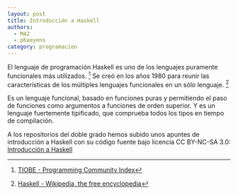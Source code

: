 ```yaml
---
layout: post
title: Introducción a Haskell
authors:
  - M42
  - pbaeyens
category: programacion
---
```


El lenguaje de programación Haskell es uno de los lenguajes puramente 
funcionales más utilizados. [^rankingtiobe] Se creó en los años 1980 para reunir las 
características de los múltiples lenguajes funcionales en un sólo lenguaje. [^haskellwikipedia]

Es un lenguaje funcional, basado en funciones puras y permitiendo el paso de
funciones como argumentos a funciones de orden superior. Y es un lenguaje 
fuertemente tipificado, que comprueba todos los tipos en tiempo de compilación. 

A los repositorios del doble grado hemos subido unos apuntes de introducción 
a Haskell con su código fuente bajo licencia CC BY-NC-SA 3.0:
[Introducción a Haskell](https://github.com/dgiim/introHaskell)


[^haskellwikipedia]: [Haskell - Wikipedia, the free encyclopedia](http://en.wikipedia.org/wiki/Haskell_%28programming_language%29)
[^rankingtiobe]: [TIOBE - Programming Community Index](http://www.tiobe.com/index.php/content/paperinfo/tpci/index.html)
